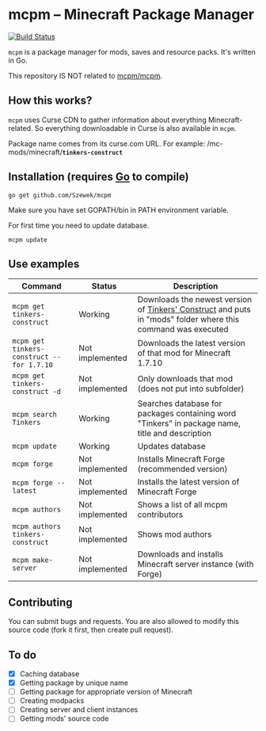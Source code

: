 # mcpm – Minecraft Package Manager
[![Build Status](https://travis-ci.org/Szewek/mcpm.svg?branch=master)](https://travis-ci.org/Szewek/mcpm)

`mcpm` is a package manager for mods, saves and resource packs. It's written in Go.

This repository IS NOT related to [mcpm/mcpm](https://github.com/mcpm/mcpm).

## How this works?
`mcpm` uses Curse CDN to gather information about everything Minecraft-related. So everything downloadable in Curse is also available in `mcpm`.

Package name comes from its curse.com URL. For example: /mc-mods/minecraft/**`tinkers-construct`**

## Installation (requires [Go](https://golang.org/) to compile)
```
go get github.com/Szewek/mcpm
```

Make sure you have set GOPATH/bin in PATH environment variable.

For first time you need to update database.
```
mcpm update
```

## Use examples
Command | Status | Description
--------|--------|------------
`mcpm get tinkers-construct` | Working | Downloads the newest version of [Tinkers' Construct](http://www.curse.com/mc-mods/minecraft/tinkers-construct) and puts in "mods" folder where this command was executed
`mcpm get tinkers-construct --for 1.7.10` | Not implemented | Downloads the latest version of that mod for Minecraft 1.7.10
`mcpm get tinkers-construct -d` | Not implemented | Only downloads that mod (does not put into subfolder)
`mcpm search Tinkers` | Working | Searches database for packages containing word "Tinkers" in package name, title and description
`mcpm update` | Working | Updates database
`mcpm forge` | Not implemented | Installs Minecraft Forge (recommended version)
`mcpm forge --latest` | Not implemented | Installs the latest version of Minecraft Forge
`mcpm authors` | Not implemented | Shows a list of all mcpm contributors
`mcpm authors tinkers-construct` | Not implemented | Shows mod authors
`mcpm make-server` | Not implemented | Downloads and installs Minecraft server instance (with Forge)

## Contributing
You can submit bugs and requests. You are also allowed to modify this source code (fork it first, then create pull request).

## To do
- [x] Caching database
- [x] Getting package by unique name
- [ ] Getting package for appropriate version of Minecraft
- [ ] Creating modpacks
- [ ] Creating server and client instances
- [ ] Getting mods' source code
